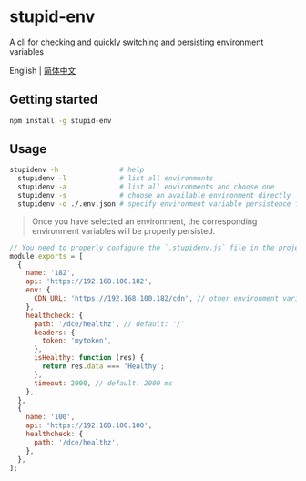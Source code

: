 # stupid-env
A cli for checking and quickly switching and persisting environment variables

English | [简体中文](README_ZH.md)

## Getting started
``` bash
npm install -g stupid-env
```

## Usage
``` bash
stupidenv -h               # help
  stupidenv -l             # list all environments
  stupidenv -a             # list all environments and choose one
  stupidenv -s             # choose an available environment directly
  stupidenv -o ./.env.json # specify environment variable persistence file，default: ./.env.json
```
> Once you have selected an environment, the corresponding environment variables will be properly persisted.


``` javascript
// You need to properly configure the `.stupidenv.js` file in the project root directory.
module.exports = [
  {
    name: '182',
    api: 'https://192.168.100.182',
    env: {
      CDN_URL: 'https://192.168.100.182/cdn', // other environment variables that need to be set together
    },
    healthcheck: {
      path: '/dce/healthz', // default: '/'
      headers: {
        token: 'mytoken',
      },
      isHealthy: function (res) {
        return res.data === 'Healthy';
      },
      timeout: 2000, // default: 2000 ms
    },
  },
  {
    name: '100',
    api: 'https://192.168.100.100',
    healthcheck: {
      path: '/dce/healthz',
    },
  },
];
```